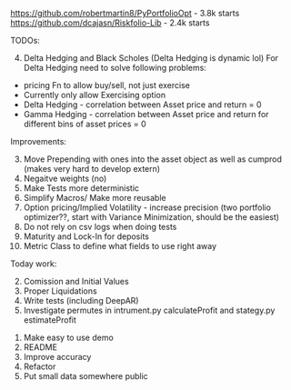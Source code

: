 https://github.com/robertmartin8/PyPortfolioOpt - 3.8k starts
https://github.com/dcajasn/Riskfolio-Lib - 2.4k starts

TODOs:

4. Delta Hedging and Black Scholes (Delta Hedging is dynamic lol)
   For Delta Hedging need to solve following problems:

- pricing Fn to allow buy/sell, not just exercise
- Currently only allow Exercising option
- Delta Hedging - correlation between Asset price and return = 0
- Gamma Hedging - correlation between Asset price and return for different bins of asset prices = 0

Improvements:

3. Move Prepending with ones into the asset object as well as cumprod (makes very hard to develop extern)
4. Negaitve weights (no)
5. Make Tests more deterministic
6. Simplify Macros/ Make more reusable
7. Option pricing/Implied Volatility - increase precision (two portfolio optimizer??, start with Variance Minimization, should be the easiest)
8. Do not rely on csv logs when doing tests
9. Maturity and Lock-In for deposits
10. Metric Class to define what fields to use right away

Today work:

2. Comission and Initial Values
3. Proper Liquidations
4. Write tests (including DeepAR)
5. Investigate permutes in intrument.py calculateProfit and stategy.py estimateProfit

1) Make easy to use demo
2) README
3) Improve accuracy
4) Refactor
5) Put small data somewhere public
